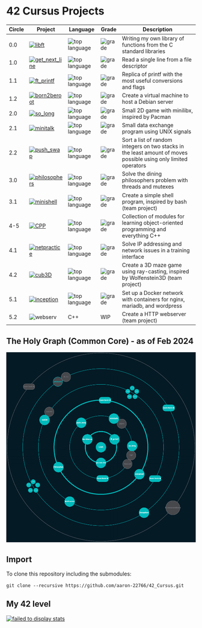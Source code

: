 # 42 Cursus Projects

| Circle | Project | Language | Grade | Description |
|--------|---------|----------|-------|-------------|
| 0.0 | [![libft](https://github.com/ayogun/42-project-badges/blob/main/badges/libftm.png)](https://github.com/aaron-22766/42_libft) | ![top language](https://img.shields.io/github/languages/top/aaron-22766/42_libft) | ![grade](https://img.shields.io/badge/:-125%25-success?style&logo=42) | Writing my own library of functions from the C standard libraries |
| 1.0 | [![get_next_line](https://github.com/ayogun/42-project-badges/blob/main/badges/get_next_linem.png)](https://github.com/aaron-22766/42_get_next_line) | ![top language](https://img.shields.io/github/languages/top/aaron-22766/42_get_next_line) | ![grade](https://img.shields.io/badge/:-125%25-success?style&logo=42) | Read a single line from a file descriptor |
| 1.1 | [![ft_printf](https://github.com/ayogun/42-project-badges/blob/main/badges/ft_printfm.png)](https://github.com/aaron-22766/42_ft_printf) | ![top language](https://img.shields.io/github/languages/top/aaron-22766/42_ft_printf) | ![grade](https://img.shields.io/badge/:-125%25-success?style&logo=42) | Replica of printf with the most useful conversions and flags |
| 1.2 | [![born2beroot](https://github.com/ayogun/42-project-badges/blob/main/badges/born2berootm.png)](https://github.com/aaron-22766/42_born2beroot) | ![top language](https://img.shields.io/github/languages/top/aaron-22766/42_born2beroot) | ![grade](https://img.shields.io/badge/:-110%25-success?style&logo=42) | Create a virtual machine to host a Debian server |
| 2.0 | [![so_long](https://github.com/ayogun/42-project-badges/blob/main/badges/so_longm.png)](https://github.com/aaron-22766/42_so_long) | ![top language](https://img.shields.io/github/languages/top/aaron-22766/42_so_long) | ![grade](https://img.shields.io/badge/:-125%25-success?style&logo=42) | Small 2D game with minilibx, inspired by Pacman |
| 2.1 | [![minitalk](https://github.com/ayogun/42-project-badges/blob/main/badges/minitalkm.png)](https://github.com/aaron-22766/42_minitalk) | ![top language](https://img.shields.io/github/languages/top/aaron-22766/42_minitalk) | ![grade](https://img.shields.io/badge/:-125%25-success?style&logo=42) | Small data exchange program using UNIX signals |
| 2.2 | [![push_swap](https://github.com/ayogun/42-project-badges/blob/main/badges/push_swape.png)](https://github.com/aaron-22766/42_push_swap) | ![top language](https://img.shields.io/github/languages/top/aaron-22766/42_push_swap) | ![grade](https://img.shields.io/badge/:-100%25-success?style&logo=42) | Sort a list of random integers on two stacks in the least amount of moves possible using only limited operators |
| 3.0 | [![philosophers](https://github.com/ayogun/42-project-badges/blob/main/badges/philosopherse.png)](https://github.com/aaron-22766/42_philosophers) | ![top language](https://img.shields.io/github/languages/top/aaron-22766/42_philosophers) | ![grade](https://img.shields.io/badge/:-100%25-success?style&logo=42) | Solve the dining philosophers problem with threads and mutexes |
| 3.1 | [![minishell](https://github.com/ayogun/42-project-badges/blob/main/badges/minishelle.png)](https://github.com/aaron-22766/42_minishell) | ![top language](https://img.shields.io/github/languages/top/aaron-22766/42_minishell) |  ![grade](https://img.shields.io/badge/:-101%25-success?style&logo=42) | Create a simple shell program, inspired by bash (team project) |
| 4-5 | [![CPP](https://github.com/ayogun/42-project-badges/blob/main/badges/cppe.png)](https://github.com/aaron-22766/42_CPP) | ![top language](https://img.shields.io/github/languages/top/aaron-22766/42_CPP) | ![grade](https://img.shields.io/badge/:-100%25-success?style&logo=42) | Collection of modules for learning object-oriented programming and everything C++ |
| 4.1 | [![netpractice](https://github.com/ayogun/42-project-badges/blob/main/badges/netpracticee.png)](https://github.com/aaron-22766/42_netpractice) | ![top language](https://img.shields.io/github/languages/top/aaron-22766/42_netpractice) | ![grade](https://img.shields.io/badge/:-100%25-success?style&logo=42) | Solve IP addressing and network issues in a training interface |
| 4.2 | [![cub3D](https://github.com/ayogun/42-project-badges/blob/main/badges/cub3dm.png)](https://github.com/aaron-22766/42_cub3D) | ![top language](https://img.shields.io/github/languages/top/aaron-22766/42_cub3D) |  ![grade](https://img.shields.io/badge/:-125%25-success?style&logo=42) | Create a 3D maze game using ray-casting, inspired by Wolfenstein3D (team project) |
| 5.1 | [![inception](https://github.com/ayogun/42-project-badges/blob/main/badges/inceptione.png)](https://github.com/aaron-22766/42_inception) | ![top language](https://img.shields.io/github/languages/top/aaron-22766/42_inception) | ![grade](https://img.shields.io/badge/:-100%25-success?style&logo=42) | Set up a Docker network with containers for nginx, mariadb, and wordpress |
| 5.2 | ![webserv](https://github.com/ayogun/42-project-badges/blob/main/badges/webservm.png) | C++ | WIP | Create a HTTP webserver (team project) |
<!--
| 5.2 | [![webserv](https://github.com/ayogun/42-project-badges/blob/main/badges/webservm.png)](https://github.com/aaron-22766/42_webserv) | ![top language](https://img.shields.io/github/languages/top/aaron-22766/42_webserv) | ![grade](https://img.shields.io/badge/:-100%25-success?style&logo=42) | Create a HTTP webserver (team project) |
| 6.0 | ![ft_transcendance](https://github.com/ayogun/42-project-badges/blob/main/badges/ft_transcendancee.png) |  | WIP | Create a website where users can chat and play pong - (team project) |
| 6.0 | [![ft_transcendance](https://github.com/ayogun/42-project-badges/blob/main/badges/ft_transcendencee.png)](https://github.com/aaron-22766/42_webserv) | ![top language](https://img.shields.io/github/languages/top/aaron-22766/42_webserv) | ![grade](https://img.shields.io/badge/:-100%25-success?style&logo=42) | Create a website where users can chat and play pong (team project) |
-->

## The Holy Graph (Common Core) - as of Feb 2024

![Holy Graph](https://github.com/aaron-22766/aaron-22766/blob/main/bin/images/Holy%20Graph.png)

## Import

To clone this repository including the submodules:
```
git clone --recursive https://github.com/aaron-22766/42_Cursus.git
```

## My 42 level

[![failed to display stats](https://badge.mediaplus.ma/honeytones/arabenst?1337Badge=off&UM6P=off)](https://github.com/oakoudad/badge42)
